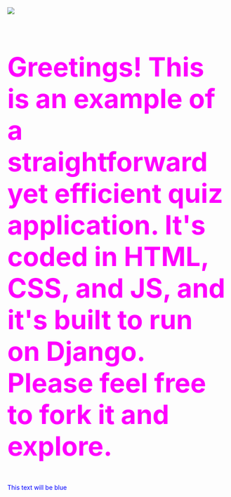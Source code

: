 <img src="https://capsule-render.vercel.app/api?type=venom&color=3123ee&height=300&section=header&text=Quiz%20Application&fontSize=90&fontColor=c40094&descAlignY=70"/>
<h2 style="color : Magenta ; font-size: 60px; justify-content: center;">Greetings! This is an example of a straightforward yet efficient quiz application. It's coded in HTML, CSS, and JS, and it's built to run on Django. Please feel free to fork it and explore.</h2>
<span style="color: blue;">This text will be blue</span>
